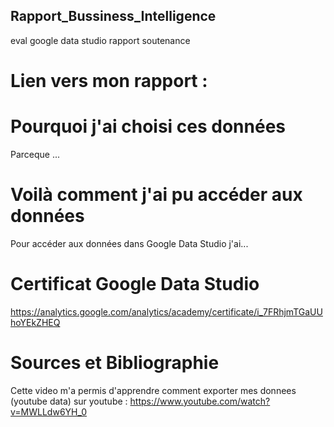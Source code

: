 ## Rapport_Bussiness_Intelligence

eval google data studio rapport soutenance

# Lien vers mon rapport :

# Pourquoi j'ai choisi ces données
Parceque ...

# Voilà comment j'ai pu accéder aux données
Pour accéder aux données dans Google Data Studio j'ai...

# Certificat Google Data Studio
https://analytics.google.com/analytics/academy/certificate/i_7FRhjmTGaUUhoYEkZHEQ

# Sources et Bibliographie
Cette video m'a permis d'apprendre comment exporter mes donnees (youtube data) sur youtube : https://www.youtube.com/watch?v=MWLLdw6YH_0
